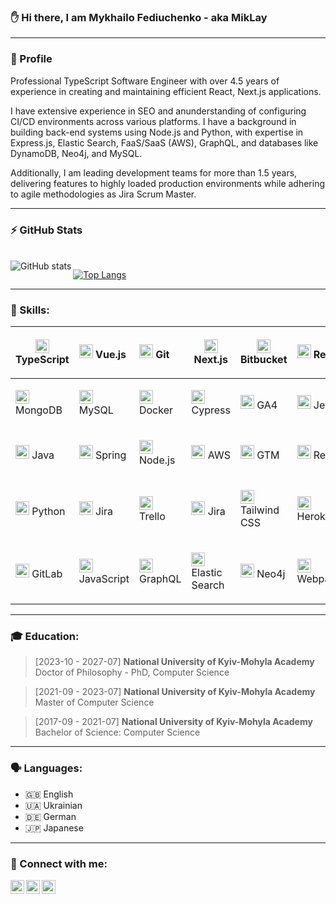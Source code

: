 ### ✋ Hi there, I am Mykhailo Fediuchenko - aka MikLay
---
### 🤵 Profile
Professional TypeScript Software Engineer with over 4.5 years of experience in creating and
maintaining efficient React, Next.js applications. 

I have extensive experience in SEO and anunderstanding of configuring CI/CD environments across various platforms. I have a background in
building back-end systems using Node.js and Python, with expertise in Express.js, Elastic Search,
FaaS/SaaS (AWS), GraphQL, and databases like DynamoDB, Neo4j, and MySQL. 

Additionally, I am leading development teams for more than 1.5 years, delivering features to highly loaded
production environments while adhering to agile methodologies as Jira Scrum Master.

---
### :zap: GitHub Stats
</br>
  <img align="left" alt="GitHub stats" src="https://github-readme-stats.vercel.app/api?username=MikLay&show_icons=true&hide_border=true&theme=radical" />
  
[![Top Langs](https://github-readme-stats.vercel.app/api/top-langs/?username=MikLay&layout=compact&theme=radical&hide_border=true)](https://github.com/MikLay)

---

### 🥇 Skills:
| <p style="float: left;"><img src="https://cdn.jsdelivr.net/npm/simple-icons@v3/icons/typescript.svg" width="22px"/> TypeScript</p> | <p style="float: left;"><img src="https://cdn.jsdelivr.net/npm/simple-icons@v3/icons/vue-dot-js.svg" width="22px"/> Vue.js</p> | <p style="float: left;"><img src="https://cdn.jsdelivr.net/npm/simple-icons@v3/icons/git.svg" width="22px"/> Git</p> | <p style="float: left;"><img src="https://cdn.jsdelivr.net/npm/simple-icons@v3/icons/next-dot-js.svg" width="22px"/> Next.js</p> | <p style="float: left;"><img src="https://cdn.jsdelivr.net/npm/simple-icons@v3/icons/bitbucket.svg" width="22px"/> Bitbucket</p> | <p style="float: left;"><img src="https://cdn.jsdelivr.net/npm/simple-icons@v3/icons/react.svg" width="22px"/> React</p> |
| --- | --- | --- | --- | --- | --- |
| <p style="float: left;"><img src="https://cdn.jsdelivr.net/npm/simple-icons@v3/icons/mongodb.svg" width="22px"/> MongoDB</p> | <p style="float: left;"><img src="https://cdn.jsdelivr.net/npm/simple-icons@v3/icons/mysql.svg" width="22px"/> MySQL</p> | <p style="float: left;"><img src="https://cdn.jsdelivr.net/npm/simple-icons@v3/icons/docker.svg" width="22px"/> Docker</p> | <p style="float: left;"><img src="https://cdn.jsdelivr.net/npm/simple-icons@v3/icons/cypress.svg" width="22px"/> Cypress</p> | <p style="float: left;"><img src="https://cdn.jsdelivr.net/npm/simple-icons@v3/icons/googleanalytics.svg" width="22px"/> GA4</p> | <p style="float: left;"><img src="https://cdn.jsdelivr.net/npm/simple-icons@v3/icons/jest.svg" width="22px"/> Jest</p>
| <p style="float: left;"><img src="https://cdn.jsdelivr.net/npm/simple-icons@v3/icons/java.svg" width="22px"/> Java</p> | <p style="float: left;"><img src="https://cdn.jsdelivr.net/npm/simple-icons@v3/icons/spring.svg" width="22px"/> Spring</p> | <p style="float: left;"><img src="https://cdn.jsdelivr.net/npm/simple-icons@v3/icons/node-dot-js.svg" width="22px"/> Node.js</p> | <p style="float: left;"><img src="https://cdn.jsdelivr.net/npm/simple-icons@v3/icons/amazonaws.svg" width="22px"/> AWS</p> | <p style="float: left;"><img src="https://cdn.jsdelivr.net/npm/simple-icons@v3/icons/googletagmanager.svg" width="22px"/> GTM</p> | <p style="float: left;"><img src="https://cdn.jsdelivr.net/npm/simple-icons@v3/icons/redis.svg" width="22px"/> Redis</p>
 | <p style="float: left;"><img src="https://cdn.jsdelivr.net/npm/simple-icons@v3/icons/python.svg" width="22px"/> Python</p> | <p style="float: left;"><img src="https://cdn.jsdelivr.net/npm/simple-icons@v3/icons/jira.svg" width="22px"/> Jira</p> | <p style="float: left;"><img src="https://cdn.jsdelivr.net/npm/simple-icons@v3/icons/trello.svg" width="22px"/> Trello</p> | <p style="float: left;"><img src="https://cdn.jsdelivr.net/npm/simple-icons@v3/icons/jira.svg" width="22px"/> Jira</p> | <p style="float: left;"><img src="https://cdn.jsdelivr.net/npm/simple-icons@v3/icons/tailwindcss.svg" width="22px"/> Tailwind CSS</p> | <p style="float: left;"><img src="https://cdn.jsdelivr.net/npm/simple-icons@v3/icons/heroku.svg" width="22px"/> Heroku</p>
| <p style="float: left;"><img src="https://cdn.jsdelivr.net/npm/simple-icons@v3/icons/gitlab.svg" width="22px"/> GitLab</p> | <p style="float: left;"><img src="https://cdn.jsdelivr.net/npm/simple-icons@v3/icons/javascript.svg" width="22px"/> JavaScript</p> | <p style="float: left;"><img src="https://cdn.jsdelivr.net/npm/simple-icons@v3/icons/graphql.svg" width="22px"/> GraphQL</p> | <p style="float: left;"><img src="https://cdn.jsdelivr.net/npm/simple-icons@v3/icons/elastic.svg" width="22px"/> Elastic Search</p> |  <p style="float: left;"><img src="https://cdn.jsdelivr.net/npm/simple-icons@v3/icons/neo4j.svg" width="22px"/> Neo4j</p> | <p style="float: left;"><img src="https://cdn.jsdelivr.net/npm/simple-icons@v3/icons/webpack.svg" width="22px"/> Webpack</p>

---

### 🎓 Education:

> [2023-10 - 2027-07] **National University of Kyiv-Mohyla Academy** Doctor of Philosophy - PhD, Computer Science

> [2021-09 - 2023-07] **National University of Kyiv-Mohyla Academy** Master of Computer Science

> [2017-09 - 2021-07] **National University of Kyiv-Mohyla Academy** Bachelor of Science: Computer Science

---

### 🗣️ Languages:
- 🇬🇧 English
- 🇺🇦 Ukrainian
- 🇩🇪 German
- 🇯🇵 Japanese

---
### 🤝 Connect with me:
[<img align="left" alt="_miklay | Instagram" width="22px" src="https://cdn.jsdelivr.net/npm/simple-icons@v3/icons/instagram.svg" />][instagram]
[<img align="left" alt="miklay999 | LinkedIn" width="22px" src="https://cdn.jsdelivr.net/npm/simple-icons@v3/icons/linkedin.svg" />][linkedin]
[<img align="left" alt="miklay | Telegram" width="22px" src="https://cdn.jsdelivr.net/npm/simple-icons@v3/icons/telegram.svg" />][telegram]
<br />


[instagram]: https://instagram.com/_miklay
[linkedin]: https://linkedin.com/in/michael-fediuchenko-039837213
[telegram]: https://t.me/MikLay

